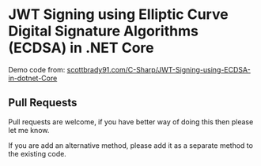 # JWT Signing using Elliptic Curve Digital Signature Algorithms (ECDSA) in .NET Core

Demo code from: [scottbrady91.com/C-Sharp/JWT-Signing-using-ECDSA-in-dotnet-Core](https://www.scottbrady91.com/C-Sharp/JWT-Signing-using-ECDSA-in-dotnet-Core)

## Pull Requests

Pull requests are welcome, if you have better way of doing this then please let me know.

If you are add an alternative method, please add it as a separate method to the existing code.